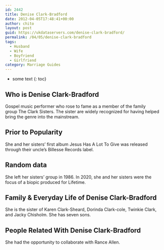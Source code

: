 ```yaml
---
id: 2442
title: Denise Clark-Bradford
date: 2012-04-05T17:48:41+00:00
author: chito
layout: post
guid: https://ukdataservers.com/denise-clark-bradford/
permalink: /04/05/denise-clark-bradford
tags:
  - Husband
  - Wife
  - Boyfriend
  - Girlfriend
category: Marriage Guides
---
```


* some text
{: toc}


## Who is  Denise Clark-Bradford
                  
                  
                  
Gospel music performer who rose to fame as a member of the family group The Clark Sisters. The sister are widely recognized for having helped bring the genre into the mainstream.
                  
                
                
                
## Prior to Popularity 
                  
                  
                  
She and her sisters&#8217; first album Jesus Has A Lot To Give was released through their uncle&#8217;s Billesse Records label.
                  
                
                
                
## Random data 
                  
                  
                  
She left her sisters&#8217; group in 1986. In 2020, she and her sisters were the focus of a biopic produced for Lifetime.
                  
                
                
                
## Family & Everyday Life of Denise Clark-Bradford
                  
                  
                  
She is the sister of Karen Clark-Sheard, Dorinda Clark-cole, Twinkie Clark, and Jacky Chisholm. She has seven sons.
                  
                
                
                
## People Related With  Denise Clark-Bradford
                  
                  
                  
She had the opportunity to collaborate with Rance Allen. 
                  
                
              
            
          
          
          
    
    
  
